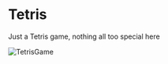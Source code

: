 # Tetris

Just a Tetris game, nothing all too special here

![TetrisGame](https://user-images.githubusercontent.com/54190544/120774464-9851f500-c522-11eb-9c84-484e695d763c.PNG)
